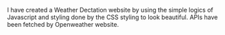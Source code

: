 I have created a Weather Dectation website by using the simple logics of Javascript and styling done by the CSS styling to look beautiful.
APIs have been fetched by Openweather website. 
